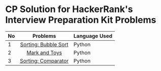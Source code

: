 # CP Solution for HackerRank's Interview Preparation Kit Problems

|**No**| **Problems**      | **Language Used** |
| ---- |:-----------------:| -------- |
| 1 | [Sorting: Bubble Sort](./Sorting/sorting_bubble_sort.py) | Python |
| 2 | [Mark and Toys](./Sorting/mark_and_toys.py) | Python |
| 3 | [Sorting: Comparator](./Sorting/sorting_comparator.py) | Python |